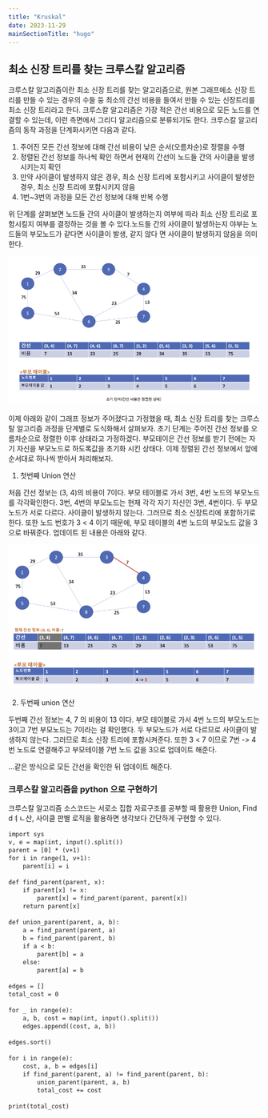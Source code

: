 ```yaml
---
title: "Kruskal"
date: 2023-11-29
mainSectionTitle: "hugo"
---
```

## 최소 신장 트리를 찾는 크루스칼 알고리즘
크루스칼 알고리즘이란 최소 신장 트리를 찾는 알고리즘으로, 원본 그래프에소 신장 트리를 만들 수 있는 경우의 수들 둥 최소의 간선 비용을 들여서 만들 수 있는 신장트리를 최소 신장 트리라고 한다. 크루스칼 알고리즘은 가장 적은 간선 비용으로 모든 노드를 연결할 수 있는데, 이런 측면에서 그리디 알고리즘으로 분류되기도 한다. 크루스칼 알고리즘의 동작 과정을 단계화시키면 다음과 같다. 

1. 주어진 모든 간선 정보에 대해 간선 비용이 낮은 순서(오름차순)로 정렬을 수행
2. 정렬된 간선 정보를 하나씩 확인 하면서 현재의 간선이 노드들 간의 사이클을 발생시키는지 확인
3. 만약 사이클이 발생하지 않은 경우, 최소 신장 트리에 포함시키고 사이클이 발생한 경우, 최소 신장 트리에 포함시키지 않음
4. 1번~3번의 과정을 모든 간선 정보에 대해 반복 수행

위 단계를 살펴보면 노드들 간의 사이클이 발생하는지 여부에 따라 최소 신장 트리로 포함시킬지 여부를 결정하는 것을 볼 수 있다.노드들 간의 사이클이 발생하는지 야부는 노드들의 부모노드가 같다면 사이클이 발생, 같지 않다 면 사이클이 발생하지 않음을 의미한다. 

![](/static/images/kruskal.png)

이제 아래와 같이 그래프 정보가 주어졌다고 가정했을 때, 최소 신장 트리를 찾는 크루스탈 알고리즘 과정을 단계별로 도식화해서 살펴보자. 초기 단계는 주어진 간선 정보를 오름차순으로 정렬한 이후 상태라고 가정하겠다. 부모테이은 간선 정보를 받기 전에는 자기 자신을 부모노드로 하도록값을 초기화 시킨 상태다. 이제 정렬된 간선 정보에서 앞에 순서대로 하나씩 받아서 처리해보자. 

1. 첫번째 Union 연산

처음 간선 정보는 (3, 4)의 비용이 7이다. 부모 테이블로 가서 3번, 4번 노드의 부모노드를 각각확인한다. 3번, 4번의 부모노드는 현재 각각 자기 자신인 3번, 4번이다. 두 부모노드가 서로 다르다. 사이클이 발생하지 않는다. 그러므로 최소 신장트리에 포함하기로 한다. 또한 노드 번호가 3 < 4 이기 때문에, 부모 테이블의 4번 노드의 부모노드 값을 3으로 바꿔준다. 업데이트 된 내용은 아래와 같다. 

![](/static/images/kruskal2.png)

2. 두번째 union 연산

두번째 간선 정보는 4, 7 의 비용이 13 이다. 부모 테이블로 가서 4번 노드의 부모노드는 3이고 7번 부모노드는 7이라는 걸 확인했다. 두 부모노드가 서로 다르므로 사이클이 발생하지 않는다. 그러므로 최소 신장 트리에 포함시켜준다. 또한 3 < 7 이므로 7번 -> 4번 노드로 연결해주고 부모테이블 7번 노드 값을 3으로 업데이트 해준다. 

...같은 방식으로 모든 간선을 확인한 뒤 업데이트 해준다. 

### 크루스칼 알고리즘을 python 으로 구현하기
크루스칼 알고리즘 소스코드는 서로소 집합 자료구조를 공부할 때 활용한 Union, Find dㅕㄴ산, 사이클 판별 로직을 활용하면 생각보다 간단하게 구현할 수 있다. 
```
import sys
v, e = map(int, input().split())
parent = [0] * (v+1)
for i in range(1, v+1):
    parent[i] = i

def find_parent(parent, x):
    if parent[x] != x:
        parent[x] = find_parent(parent, parent[x])
    return parent[x]

def union_parent(parent, a, b):
    a = find_parent(parent, a)
    b = find_parent(parent, b)
    if a < b:
        parent[b] = a
    else:
        parent[a] = b

edges = []
total_cost = 0

for _ in range(e):
    a, b, cost = map(int, input().split())
    edges.append((cost, a, b))

edges.sort()

for i in range(e):
    cost, a, b = edges[i]
    if find_parent(parent, a) != find_parent(parent, b):
        union_parent(parent, a, b)
        total_cost += cost
        
print(total_cost)
```